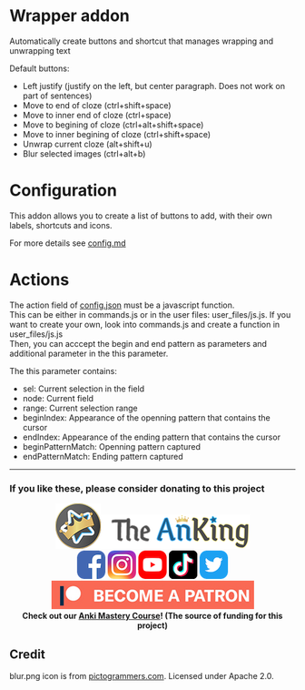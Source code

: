 Wrapper addon
===
Automatically create buttons and shortcut that manages wrapping and unwrapping text

Default buttons:
- Left justify (justify on the left, but center paragraph. Does not work on part of sentences)
- Move to end of cloze (ctrl+shift+space)
- Move to inner end of cloze (ctrl+space)
- Move to begining of cloze (ctrl+alt+shift+space)
- Move to inner begining of cloze (ctrl+shift+space)
- Unwrap current cloze (alt+shift+u)
- Blur selected images (ctrl+alt+b)

Configuration
===
This addon allows you to create a list of buttons to add, with their own labels, shortcuts and icons.

For more details see [config.md](config.md)

Actions
===
The action field of [config.json](config.json) must be a javascript function.  
This can be either in commands.js or in the user files: user\_files/js.js.
If you want to create your own, look into commands.js and create a function in user\_files/js.js  
Then, you can acccept the begin and end pattern as parameters and additional parameter in the this parameter.  

The this parameter contains:
- sel: Current selection in the field
- node: Current field
- range: Current selection range
- beginIndex: Appearance of the openning pattern that contains the cursor
- endIndex: Appearance of the ending pattern that contains the cursor
- beginPatternMatch: Openning pattern captured
- endPatternMatch: Ending pattern captured


---
### If you like these, please consider donating to this project

<p align="center">
<a href="https://www.ankingmed.com" rel="nofollow"><img src="https://raw.githubusercontent.com/AnKingMed/My-images/master/AnKing/AnKingSmall.png?raw=true"></a><a href="https://www.ankingmed.com" rel="nofollow"><img src="https://raw.githubusercontent.com/AnKingMed/My-images/master/AnKing/TheAnKing.png?raw=true"></a>
  <br>
  <a href="https://www.facebook.com/ankingmed" rel="nofollow"><img src="https://raw.githubusercontent.com/AnKingMed/My-images/master/Social/FB.png?raw=true"></a>     <a href="https://www.instagram.com/ankingmed" rel="nofollow"><img src="https://raw.githubusercontent.com/AnKingMed/My-images/master/Social/Instagram.png?raw=true"></a>     <a href="https://www.youtube.com/theanking" rel="nofollow"><img src="https://raw.githubusercontent.com/AnKingMed/My-images/master/Social/YT.png?raw=true"></a>     <a href="https://www.tiktok.com/@ankingmed" rel="nofollow"><img src="https://raw.githubusercontent.com/AnKingMed/My-images/master/Social/TikTok.png?raw=true"></a>     <a href="https://www.twitter.com/ankingmed" rel="nofollow"><img src="https://raw.githubusercontent.com/AnKingMed/My-images/master/Social/Twitter.png?raw=true"></a>
  <br>
<a href="https://www.ankipalace.com/membership" rel="nofollow"><img src="https://raw.githubusercontent.com/AnKingMed/My-images/master/AnKing/Patreon.jpg?raw=true"></a>
<br>
<b>Check out our <a href="https://courses.ankipalace.com/?utm_source=wrapper_add-on&amp;utm_medium=anki_add-on_page&amp;utm_campaign=mastery_course" rel="nofollow">Anki Mastery Course</a>! (The source of funding for this project)</b><br>
</p>

## Credit

blur.png icon is from [pictogrammers.com](https://pictogrammers.com/library/mdi/icon/blur/). Licensed under Apache 2.0.

